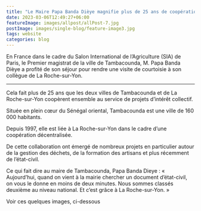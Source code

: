 ```yaml
---
title: "Le Maire Papa Banda Dièye magnifie plus de 25 ans de coopération entre Tambacounda et La Roche-sur-Yon"
date: 2023-03-06T12:49:27+06:00
featureImage: images/allpost/allPost-7.jpg
postImage: images/single-blog/feature-image3.jpg
tags: website
categories: blog
---
```


En France dans le cadre du Salon International de l’Agriculture (SIA) de Paris, le Premier magistrat de la ville de Tambacounda, M. Papa Banda Dièye a profité de son séjour pour rendre une visite de courtoisie à son collègue de La Roche-sur-Yon.

---

Cela fait plus de 25 ans que les deux villes de Tambacounda et de La Roche-sur-Yon coopèrent ensemble au service de projets d’intérêt collectif.

Située en plein cœur du Sénégal oriental, Tambacounda est une ville de 160 000 habitants.

Depuis 1997, elle est liée à La Roche-sur-Yon dans le cadre d’une coopération décentralisée.

De cette collaboration ont émergé de nombreux projets en particulier autour de la gestion des déchets, de la formation des artisans et plus récemment de l’état-civil.

Ce qui fait dire au maire de Tambacounda, Papa Banda Dieye : « Aujourd’hui, quand on vient à la mairie chercher un document d’état-civil, on vous le donne en moins de deux minutes. Nous sommes classés deuxième au niveau national. Et c’est grâce à La Roche-sur-Yon. »

Voir ces quelques images, ci-dessous
